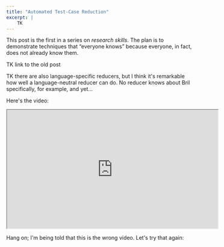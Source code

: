 ```yaml
---
title: "Automated Test-Case Reduction"
excerpt: |
    TK
---
```

<aside>
This post is the first in a series on <em>research skills</em>.
The plan is to demonstrate techniques that &ldquo;everyone knows&rdquo; because everyone, in fact, does not already know them.
</aside>

TK link to the old post

TK there are also language-specific reducers, but I think it's remarkable how well a language-neutral reducer can do. No reducer knows about Bril specifically, for example, and yet...

Here's the video:

<div class="embed">
<iframe width="560" height="315" src="https://www.youtube-nocookie.com/embed/J06BU6Fj6Qs?si=92qpmGfvC56p206E&amp;start=86&amp;end=101&amp;rel=0" allow="picture-in-picture" allowfullscreen></iframe>
</div>

Hang on; I'm being told that this is the wrong video.
Let's try that again:
